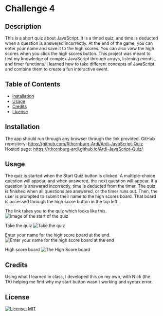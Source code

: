 # Challenge 4

## Description

This is  a short quiz about JavaScript. It is a timed quiz, and time is deducted when a question is answered incorrectly. At the end of the game, you can enter your name and save it to the high scores. You can also view the high scores when you click the high scores button.
This project was meant to test my knowledge of complex JavaScript through arrays, listening events, and timer functions.
I learned how to take different concepts of JavaScript and combine them to create a fun interactive event.

## Table of Contents

- [Installation](#installation)
- [Usage](#usage)
- [Credits](#credits)
- [License](#license)

## Installation

The app should run through any browser through the link provided.
GitHub repository: https://github.com/Rthornburg-Ardi/Ardi-JavaScript-Quiz
Hosted page: https://rthornburg-ardi.github.io/Ardi-JavaScript-Quiz/

## Usage

The quiz is started when the Start Quiz button is clicked. A multiple-choice question will appear, and when answered, the next question will appear. If a question is answered incorrectly, time is deducted from the timer. The quiz is finished when all questions are answered, or the timer runs out. Then, the user is prompted to submit their name to the high scores board. That board is accessed through the high score button in the top left.

The link takes you to the quiz which looks like this.
    ![Image of the start of the quiz](<Assets/Screenshot 2024-01-28 at 12.51.25 PM.png>)

Take the quiz
![Take the quiz
](<Assets/Screenshot 2024-02-19 at 12.20.26 PM.png>)

Enter your name for the high score board at the end.
![Enter your name for the high score board at the end](<Assets/Screenshot 2024-02-19 at 12.22.51 PM.png>)

High score board
![The High Score board](<Assets/Screenshot 2024-01-28 at 1.17.10 PM.png>)

## Credits

Using what I learned in class, I developed this on my own, with Nick (the TA) helping me find why my start button wasn't working and syntax error.

## License
[![License: MIT](https://img.shields.io/badge/License-MIT-yellow.svg)](https://opensource.org/licenses/MIT)

